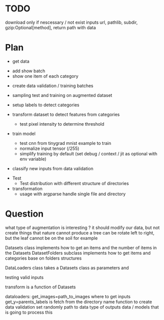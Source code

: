 # TODO
download only if nescessary / not exist
inputs url, pathlib, subdir, gzip:Optional[method], return path with data

# Plan

- get data
<!--- add shuffle to dataloader-->
- add show batch
- show one item of each category
<!--    - check data integrety-->
<!--    - normalization / resize-->
<!--    - distribution-->
<!--        - load data in class-->
<!--            - (labels|classes) / path / elements / number of elements / batches-->
<!--- augment data to balance dataset-->
<!--- add resize after crop to keep all images size-->
- create data validation / training batches
- sampling test and training on augmented dataset
- setup labels to detect categories

- transform dataset to detect features from categories
    - test pixel intensity to determine threshold
    <!--- What count as data transformation: Convolution/-->

- train model
    - test cnn from tinygrad mnist example to train
    <!--- function in dataloader which returns the X_train, Y_train as tinygrad.Tensor-->
    <!--- reduce ndtype on tensor-->
    <!--- no grad on input tensor-->
    - normalize input tensor (/255)
    - simplify training by default (set debug / context / jit as optional with env variable)
    <!--- modify batch size-->
- classify new inputs from data validation

<!--- clean Utils-->

- Test
    - Test distribution with different structure of directories
- transformation
    - usage with argparse handle single file and directory

# Question

what type of augmentation is interesting ?
it should modify our data, but not create things that nature cannot produce
a tree can be rotate left to right, but the leaf cannot be on the soil for example

Datasets class implements how to get an items and the number of items in the Datasets
DatasetFolders subclass implements how to get items and categories base on folders structures

DataLoaders class takes a Datasets class as parameters and 

testing valid inputs

transform is a function of Datasets

dataloaders:
get_images=path_to_images where to get inputs
get_y=parents_labels is fetch from the directory name
function to create data validation set randomly
path to data
type of outputs data / models that is going to process this
